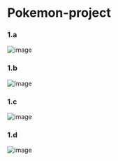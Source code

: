 # Pokemon-project

### 1.a
![image](https://user-images.githubusercontent.com/54264954/174492464-10e6c48d-5aee-498e-9df5-836ffc306205.png)


### 1.b
![image](https://user-images.githubusercontent.com/54264954/174492449-cd46a7b4-1df0-4eb9-a1d1-bdb4dbecdd0e.png)


### 1.c
![image](https://user-images.githubusercontent.com/54264954/174492420-18e55885-0181-43e9-bce7-14f92943c72c.png)


### 1.d
![image](https://user-images.githubusercontent.com/54264954/174492394-ae22435b-d120-4be8-a647-aac39615ed31.png)
